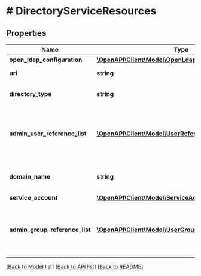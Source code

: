 # # DirectoryServiceResources

## Properties

Name | Type | Description | Notes
------------ | ------------- | ------------- | -------------
**open_ldap_configuration** | [**\OpenAPI\Client\Model\OpenLdapConfigurationDefStatus**](OpenLdapConfigurationDefStatus.md) |  | [optional]
**url** | **string** | URL of the directory. |
**directory_type** | **string** | Type of the directory service. |
**admin_user_reference_list** | [**\OpenAPI\Client\Model\UserReference[]**](UserReference.md) | The list of admin users available in the directory service. | [optional]
**domain_name** | **string** | The domain name of the directory service. |
**service_account** | [**\OpenAPI\Client\Model\ServiceAccount**](ServiceAccount.md) |  |
**admin_group_reference_list** | [**\OpenAPI\Client\Model\UserGroupReference[]**](UserGroupReference.md) | List of admin user groups available in the directory service. | [optional]

[[Back to Model list]](../../README.md#models) [[Back to API list]](../../README.md#endpoints) [[Back to README]](../../README.md)
